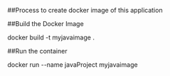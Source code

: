 ##Process to create docker image of this application

##Build the Docker Image

docker build -t myjavaimage .


##Run the container

docker run --name javaProject myjavaimage
